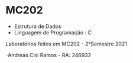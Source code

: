 # MC202
- Estrutura de Dados
- Linguagem de Programação : C
 
Laboratórios feitos em MC202 - 2°Semestre 2021

-Andreas Cisi Ramos - RA: 246932
